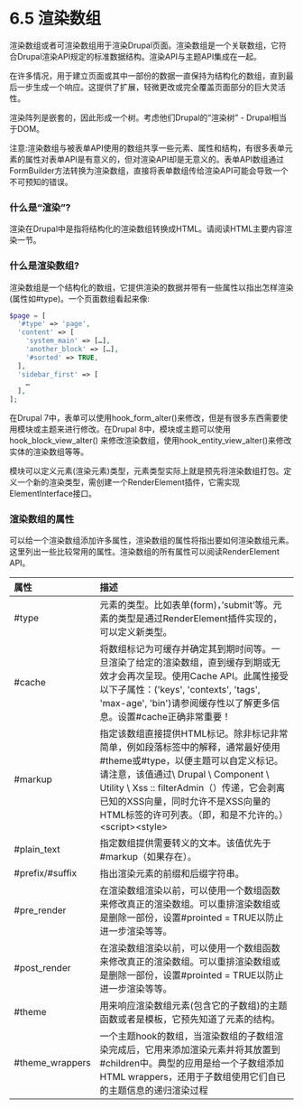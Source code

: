 # 6.5 渲染数组

渲染数组或者可渲染数组用于渲染Drupal页面。渲染数组是一个关联数组，它符合Drupal渲染API规定的标准数据结构。渲染API与主题API集成在一起。

在许多情况，用于建立页面或其中一部份的数据一直保持为结构化的数组，直到最后一步生成一个响应。这提供了扩展，轻微更改或完全覆盖页面部分的巨大灵活性。

渲染阵列是嵌套的，因此形成一个树。考虑他们Drupal的“渲染树” - Drupal相当于DOM。

注意:渲染数组与被表单API使用的数组共享一些元素、属性和结构，有很多表单元素的属性对表单API是有意义的，但对渲染API却是无意义的。表单API数组通过FormBuilder方法转换为渲染数组，直接将表单数组传给渲染API可能会导致一个不可预知的错误。

### 什么是“渲染”?

渲染在Drupal中是指将结构化的渲染数组转换成HTML。请阅读HTML主要内容渲染一节。

### 什么是渲染数组?

渲染数组是一个结构化的数组，它提供渲染的数据并带有一些属性以指出怎样渲染\(属性如\#type\)。一个页面数组看起来像:

```php
$page = [
  '#type' => 'page',
  'content' => [
    'system_main' => […],
    'another_block' => […],
    '#sorted' => TRUE,
  ],
  'sidebar_first' => [
    …
  ],
];
```

在Drupal 7中，表单可以使用hook\_form\_alter\(\)来修改，但是有很多东西需要使用模块或主题来进行修改。在Drupal 8中，模块或主题可以使用hook\_block\_view\_alter\(\) 来修改渲染数组，使用hook\_entity\_view\_alter\(\)来修改实体的渲染数组等等。

模块可以定义元素\(渲染元素\)类型，元素类型实际上就是预先将渲染数组打包。定义一个新的渲染类型，需创建一个RenderElement插件，它需实现ElementInterface接口。

### 渲染数组的属性

可以给一个渲染数组添加许多属性，渲染数组的属性将指出要如何渲染数组元素。这里列出一些比较常用的属性。渲染数组的所有属性可以阅读RenderElement API。

| 属性 | 描述 |
| :--- | :--- |
| \#type | 元素的类型。比如表单\(form\)，’submit’等。元素的类型是通过RenderElement插件实现的，可以定义新类型。 |
| \#cache | 将数组标记为可缓存并确定其到期时间等。一旦渲染了给定的渲染数组，直到缓存到期或无效才会再次呈现。使用Cache API。此属性接受以下子属性：\('keys', 'contexts', 'tags', 'max-age', 'bin'\)请参阅缓存性以了解更多信息。设置\#cache正确非常重要！ |
| \#markup | 指定该数组直接提供HTML标记。除非标记非常简单，例如段落标签中的解释，通常最好使用\#theme或\#type，以便主题可以自定义标记。请注意，该值通过\ Drupal \ Component \ Utility \ Xss :: filterAdmin（）传递，它会剥离已知的XSS向量，同时允许不是XSS向量的HTML标签的许可列表。（即，和是不允许的。）&lt;script&gt;&lt;style&gt; |
| \#plain\_text | 指定数组提供需要转义的文本。该值优先于\#markup（如果存在）。 |
| \#prefix/\#suffix | 指出渲染元素的前缀和后缀字符串。 |
| \#pre\_render | 在渲染数组渲染以前，可以使用一个数组函数来修改真正的渲染数组。可以重排渲染数组或是删除一部份，设置\#prointed = TRUE以防止进一步渲染等等。 |
| \#post\_render | 在渲染数组渲染以前，可以使用一个数组函数来修改真正的渲染数组。可以重排渲染数组或是删除一部份，设置\#prointed = TRUE以防止进一步渲染等等。 |
| \#theme | 用来响应渲染数组元素\(包含它的子数组\)的主题函数或者是模板，它预先知道了元素的结构。 |
| \#theme\_wrappers | 一个主题hook的数组，当渲染数组的子数组渲染完成后，它用来添加渲染元素并将其放置到\#children中。典型的应用是给一个子数组添加HTML wrappers，还用于子数组使用它们自已的主题信息的递归渲染过程 |



